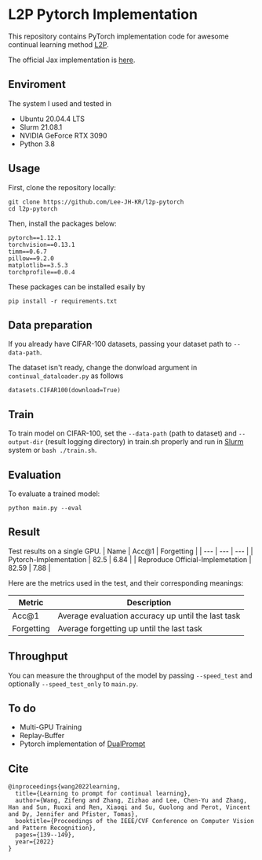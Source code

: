 # L2P Pytorch Implementation

This repository contains PyTorch implementation code for awesome continual learning method <a href="https://openaccess.thecvf.com/content/CVPR2022/papers/Wang_Learning_To_Prompt_for_Continual_Learning_CVPR_2022_paper.pdf">L2P</a>.

The official Jax implementation is <a href="https://github.com/google-research/l2p">here</a>.

## Enviroment
The system I used and tested in
- Ubuntu 20.04.4 LTS
- Slurm 21.08.1
- NVIDIA GeForce RTX 3090
- Python 3.8

## Usage
First, clone the repository locally:
```
git clone https://github.com/Lee-JH-KR/l2p-pytorch
cd l2p-pytorch
```
Then, install the packages below:
```
pytorch==1.12.1
torchvision==0.13.1
timm==0.6.7
pillow==9.2.0
matplotlib==3.5.3
torchprofile==0.0.4
```
These packages can be installed esaily by 
```
pip install -r requirements.txt
```

## Data preparation
If you already have CIFAR-100 datasets, passing your dataset path to  `--data-path`.


The dataset isn't ready, change the donwload argument in `continual_dataloader.py` as follows
```
datasets.CIFAR100(download=True)
```

## Train
To train model on CIFAR-100, set the `--data-path` (path to dataset) and `--output-dir` (result logging directory) in train.sh properly and run in <a href="https://slurm.schedmd.com/documentation.html">Slurm</a> system or `bash ./train.sh`.

## Evaluation
To evaluate a trained model:
```
python main.py --eval 
```
## Result
Test results on a single GPU.
| Name | Acc@1 | Forgetting |
| --- | --- | --- |
| Pytorch-Implementation | 82.5 | 6.84 |
| Reproduce Official-Implemetation | 82.59 | 7.88 |

Here are the metrics used in the test, and their corresponding meanings:

| Metric | Description |
| ----------- | ----------- |
| Acc@1  | Average evaluation accuracy up until the last task |
| Forgetting | Average forgetting up until the last task |


## Throughput
You can measure the throughput of the model by passing `--speed_test` and optionally `--speed_test_only` to `main.py`.

## To do
- Multi-GPU Training
- Replay-Buffer
- Pytorch implementation of <a href="https://github.com/google-research/l2p">DualPrompt</a>

## Cite
```
@inproceedings{wang2022learning,
  title={Learning to prompt for continual learning},
  author={Wang, Zifeng and Zhang, Zizhao and Lee, Chen-Yu and Zhang, Han and Sun, Ruoxi and Ren, Xiaoqi and Su, Guolong and Perot, Vincent and Dy, Jennifer and Pfister, Tomas},
  booktitle={Proceedings of the IEEE/CVF Conference on Computer Vision and Pattern Recognition},
  pages={139--149},
  year={2022}
}
```

